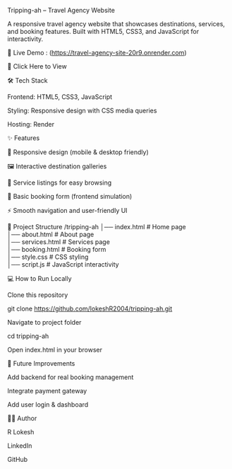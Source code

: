 Tripping-ah – Travel Agency Website

A responsive travel agency website that showcases destinations, services, and booking features.
Built with HTML5, CSS3, and JavaScript for interactivity.

🚀 Live Demo : (https://travel-agency-site-20r9.onrender.com)

🔗 Click Here to View

🛠️ Tech Stack

Frontend: HTML5, CSS3, JavaScript

Styling: Responsive design with CSS media queries

Hosting: Render

✨ Features

📌 Responsive design (mobile & desktop friendly)

🖼️ Interactive destination galleries

🏨 Service listings for easy browsing

📅 Basic booking form (frontend simulation)

⚡ Smooth navigation and user-friendly UI

📂 Project Structure
/tripping-ah
│── index.html       # Home page  
│── about.html       # About page  
│── services.html    # Services page  
│── booking.html     # Booking form  
│── style.css        # CSS styling  
│── script.js        # JavaScript interactivity  

💻 How to Run Locally

Clone this repository

git clone https://github.com/lokeshR2004/tripping-ah.git


Navigate to project folder

cd tripping-ah


Open index.html in your browser

🔮 Future Improvements

Add backend for real booking management

Integrate payment gateway

Add user login & dashboard

👨‍💻 Author

R Lokesh

LinkedIn

GitHub
